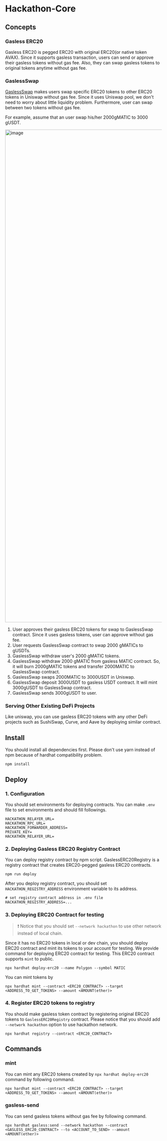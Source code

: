 # Hackathon-Core

## Concepts

### Gasless ERC20

Gasless ERC20 is pegged ERC20 with original ERC20(or native token AVAX). Since it supports gasless transaction, users can send or approve their 
gasless tokens without gas fee. Also, they can swap gasless tokens to original tokens anytime without gas fee.

### GaslessSwap

[GaslessSwap](https://github.com/web3oj-hackathon/hackathon-core/blob/main/contracts/swap/GaslessSwap.sol) makes users swap specific ERC20 tokens
to other ERC20 tokens in Uniswap without gas fee. Since it uses Uniswap pool, we don't need to worry about little liquidity problem. Furthermore, 
user can swap between two tokens without gas fee.

For example, assume that an user swap his/her 2000gMATIC to 3000 gUSDT.

<img width="1581" alt="image" src="https://github.com/web3oj-hackathon/hackathon-core/assets/26502092/37cb674a-4a09-4490-9558-d2e13e19d70c">

1. User approves their gasless ERC20 tokens for swap to GaslessSwap contract. Since it uses gasless tokens, user can approve without gas fee.
2. User requests GaslessSwap contract to swap 2000 gMATICs to gUSDTs.
3. GaslessSwap withdraw user's 2000 gMATIC tokens.
4. GaslessSwap withdraw 2000 gMATIC from gasless MATIC contract. So, it will burn 2000gMATIC tokens and transfer 2000MATIC to GaslessSwap contract.
5. GaslessSwap swaps 2000MATIC to 3000USDT in Uniswap.
6. GaslessSwap deposit 3000USDT to gasless USDT contract. It will mint 3000gUSDT to GaslessSwap contract.
7. GaslessSwap sends 3000gUSDT to user.

### Serving Other Existing DeFi Projects

Like uniswap, you can use gasless ERC20 tokens with any other DeFi projects such as SushiSwap, Curve, and Aave by deploying similar contract.

## Install

You should install all dependencies first. Please don't use yarn instead of npm because of hardhat compatibility problem.

```
npm install
```

## Deploy

### 1. Configuration

You should set environments for deploying contracts. You can make `.env` file to set environments and should fill followings.

```
HACKATHON_RELAYER_URL=
HACKATHON_RPC_URL=
HACKATHON_FORWARDER_ADDRESS=
PRIVATE_KEY=
HACKATHON_RELAYER_URL=
```

### 2. Deploying Gasless ERC20 Registry Contract

You can deploy registry contract by npm script. GaslessERC20Registry is a registry contract that creates 
ERC20-pegged gasless ERC20 contracts.

```
npm run deploy
```

After you deploy registry contract, you should set `HACKATHON_REGISTRY_ADDRESS` environment variable to its address.

```
# set registry contract address in .env file
HACKATHON_REGISTRY_ADDRESS=...
```

### 3. Deploying ERC20 Contract for testing

> ❗ Notice that you should set `--network hackathon` to use other network instead of local chain.

Since it has no ERC20 tokens in local or dev chain, you should deploy ERC20 contract and mint its tokens to your account 
for testing. We provide command for deploying ERC20 contract for testing. This ERC20 contract supports `mint` to public.

```
npx hardhat deploy-erc20 --name Polygon --symbol MATIC
```

You can mint tokens by

```
npx hardhat mint --contract <ERC20_CONTRACT> --target <ADDRESS_TO_GET_TOKENS> --amount <AMOUNT(ether)>
```

### 4. Register ERC20 tokens to registry

You should make gasless token contract by registering original ERC20 tokens to `GaslessERC20Registry` contract. Please notice
that you should add `--network hackathon` option to use hackathon network.

```
npx hardhat registry --contract <ERC20_CONTRACT>
```

## Commands

### mint

You can mint any ERC20 tokens created by `npx hardhat deploy-erc20` command by following command.

```
npx hardhat mint --contract <ERC20_CONTRACT> --target <ADDRESS_TO_GET_TOKENS> --amount <AMOUNT(ether)>
```

### gasless-send

You can send gasless tokens without gas fee by following command.

```
npx hardhat gasless:send --network hackathon --contract <GASLESS_ERC20_CONTRACT> --to <ACCOUNT_TO_SEND> --amount <AMOUNT(ether)>
```
